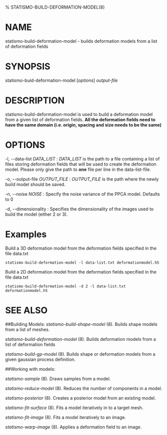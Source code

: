 % STATISMO-BUILD-DEFORMATION-MODEL(8)


# NAME

statismo-build-deformation-model - builds deformation models from a list of deformation fields

# SYNOPSIS

statismo-buid-deformation-model [*options*] *output-file*

# DESCRIPTION

statismo-build-deformation-model is used to build a deformation model from a given list of deformation fields. 
**All the deformation fields need to have the same domain (i.e. origin, spacing and size needs to be the same)**


# OPTIONS
-l, \--data-list *DATA_LIST*
:	*DATA_LIST* is the path to a file containing a list of files storing deformation fields that will be used to create the deformation model. Please only give the path to **one** file per line in the data-list-file.

-o, \--output-file *OUTPUT_FILE*
:	*OUTPUT_FILE* is the path where the newly build model should be saved.

-n, \--noise *NOISE*
:	Specify the noise variance of the PPCA model. Defaults to 0

-d, \--dimensionality 
:	Specifies the dimensionality of the images used to build the model (either 2 or 3).



# Examples 
Build a 3D deformation model from the deformation fields specified in the file data.txt

    statismo-build-deformation-model -l data-list.txt deformationmodel.h5

Build a 2D deformation model from the deformation fields specified in the file data.txt

    statismo-build-deformation-model -d 2 -l data-list.txt deformationmodel.h5

# SEE ALSO

##Building Models:
*statismo-build-shape-model* (8).
Builds shape models from a list of meshes.

*statismo-build-deformation-model* (8).
Builds deformation models from a list of deformation fields

*statismo-build-gp-model* (8).
Builds shape or deformation models from a given gaussian process definition.

##Working with models:

*statismo-sample* (8).
Draws samples from a model.

*statismo-reduce-model* (8).
Reduces the number of components in a model.

*statismo-posterior* (8).
Creates a posterior model from an existing model.

*statismo-fit-surface* (8).
Fits a model iteratively in to a target mesh.

*statismo-fit-image* (8).
Fits a model iteratively to an image.

*statismo-warp-image* (8).
Applies a deformation field to an image.